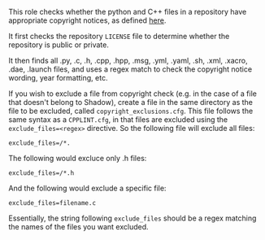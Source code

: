 This role checks whether the python and C++ files in a repository have appropriate copyright notices, as defined [here](https://shadowrobot.atlassian.net/wiki/spaces/SDSR/pages/594411521/Licenses).

It first checks the repository `LICENSE` file to determine whether the repository is public or private.

It then finds all .py, .c, .h, .cpp, .hpp, .msg, .yml, .yaml, .sh, .xml, .xacro, .dae, .launch files, and uses a regex match to check the copyright notice wording, year formatting, etc.

If you wish to exclude a file from copyright check (e.g. in the case of a file that doesn't belong to Shadow), create a file in the same directory as the file to be excluded, called `copyright_exclusions.cfg`. This file follows the same syntax as a `CPPLINT.cfg`, in that files are excluded using the `exclude_files=<regex>` directive. So the following file will exclude all files:

```
exclude_files=/*.
```

The following would excluce only .h files:

```
exclude_files=/*.h
```

And the following would exclude a specific file:

```
exclude_files=filename.c
```

Essentially, the string following `exclude_files` should be a regex matching the names of the files you want excluded.
